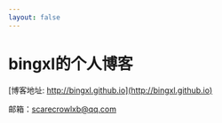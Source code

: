 ```yaml
---
layout: false
---
```

# bingxl的个人博客

[博客地址: http://bingxl.github.io](http://bingxl.github.io)

邮箱：scarecrowlxb@qq.com